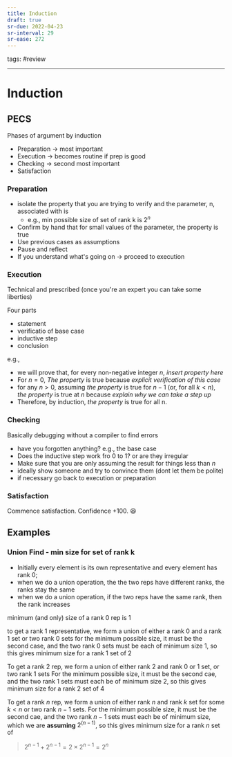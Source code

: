 ```yaml
---
title: Induction
draft: true
sr-due: 2022-04-23
sr-interval: 29
sr-ease: 272
---
```



tags: #review

---

# Induction
## PECS
Phases of argument by induction

- Preparation -> most important
- Execution -> becomes routine if prep is good
- Checking -> second most important
- Satisfaction

### Preparation
- isolate the property that you are trying to verify and the parameter, n, associated with is
	- e.g., min possible size of set of rank k is $2^n$
- Confirm by hand that for small values of the parameter, the property is true
- Use previous cases as assumptions
- Pause and reflect
- If you understand what's going on -> proceed to execution

### Execution
Technical and prescribed (once you're an expert you can take some liberties)

Four parts
- statement
- verificatio of base case
- inductive step
- conclusion

e.g., 
- we will prove that, for every non-negative integer $n$, *insert property here*
- For $n = 0$, *The property* is true because *explicit verification of this case*
- for any $n > 0$, assuming *the property* is true for $n-1$ (or, for all $k < n$), *the property* is true at $n$ because *explain why we can take a step up*
- Therefore, by induction, *the property* is true for all n.

### Checking
Basically debugging without a compiler to find errors
- have you forgotten anything? e.g., the base case
- Does the inductive step work fro  0 to 1? or are they irregular
- Make sure that you are only assuming the result for things less than $n$
- ideally show someone and try to convince them (dont let them be polite)
- if necessary go back to execution or preparation

### Satisfaction
Commence satisfaction.
Confidence +100. 😆

## Examples
### Union Find - min size for set of rank k

- Initially every element is its own representative and every element has rank 0;
- when we do a union operation, the the two reps have different ranks, the ranks stay the same
- when we do a union operation, if the two reps have the same rank, then the rank increases

minimum (and only) size of a rank 0 rep is 1

to get a rank 1 representative, we form a union of either a rank 0 and a rank 1 set or two rank 0 sets
for the minimum possible size, it must be the second case, and the two rank 0 sets must be each of minimum size 1, so this gives minimum size for a rank 1 set of 2

To get a rank 2 rep, we form a union of either rank 2 and rank 0 or 1 set, or two rank 1 sets
For the minimum possible size, it must be the second cae, and the two rank 1 sets must each be of minimum size 2, so this gives minimum size for a rank 2 set of 4

To get a rank $n$ rep, we form a union of either rank $n$ and rank $k$ set for some $k<n$ or two rank $n-1$ sets.
For the minimum possible size, it must be the second cae, and the two rank $n-1$ sets must each be of minimum size, which we are **assuming** $2^(n-1)$, so this gives minimum size for a rank $n$ set of

> $2^{n-1} + 2^{n-1} = 2\times2^{n-1} = 2^n$


 